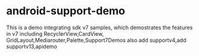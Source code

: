 android-support-demo
=======================

This is a demo integrating sdk v7 samples, which demostrates the features in v7 including RecyclerView,CardView,
GridLayout,Mediarouter,Palette,Support7Demos
also add supportv4,add supportv13,apidemo
